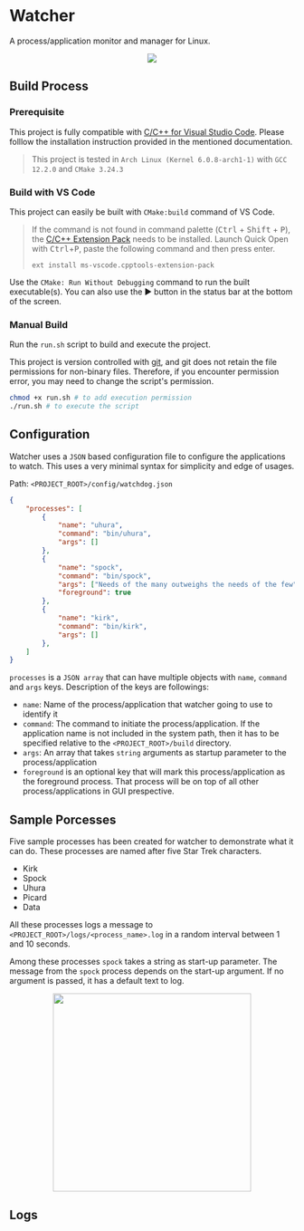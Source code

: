 # Watcher
A process/application monitor and manager for Linux. 

<p align="center">
    <img src="https://images2.imgbox.com/60/08/sorizb8q_o.png" />
</p>

## Build Process
### Prerequisite 
This project is fully compatible with  [C/C++ for Visual Studio Code](https://code.visualstudio.com/docs/languages/cpp). Please folllow the installation instruction provided in the mentioned documentation.
> This project is tested in `Arch Linux (Kernel 6.0.8-arch1-1)` with `GCC 12.2.0` and `CMake 3.24.3`

### Build with VS Code
This project can easily be built with `CMake:build` command of VS Code. 

> If the command is not found in command palette (<kbd>Ctrl</kbd> + <kbd>Shift</kbd> + <kbd>P</kbd>), the [C/C++ Extension Pack](https://marketplace.visualstudio.com/items?itemName=ms-vscode.cpptools-extension-pack) needs to be installed. Launch Quick Open with <kbd>Ctrl</kbd>+<kbd>P</kbd>, paste the following command and then press enter. 
> 
> `ext install ms-vscode.cpptools-extension-pack`

Use the `CMake: Run Without Debugging` command to run the built executable(s). You can also use the ▶️ button in the status bar at the bottom of the screen.

### Manual Build
Run the `run.sh` script to build and execute the project.

This project is version controlled with [git](https://git-scm.com/), and git does not retain the file permissions for non-binary files. Therefore, if you encounter permission error, you may need to change the script's permission.

```bash
chmod +x run.sh # to add execution permission
./run.sh # to execute the script
```

## Configuration
Watcher uses a `JSON` based configuration file to configure the applications to watch. This uses a very minimal syntax for simplicity and edge of usages. 

Path: `<PROJECT_ROOT>/config/watchdog.json`

```json
{
    "processes": [
        {
            "name": "uhura",
            "command": "bin/uhura",
            "args": []
        },
        {
            "name": "spock",
            "command": "bin/spock",
            "args": ["Needs of the many outweighs the needs of the few"],
            "foreground": true
        },
        {
            "name": "kirk",
            "command": "bin/kirk",
            "args": []
        },
    ]
}
```
`processes` is a `JSON array` that can have multiple objects with `name`, `command` and `args` keys. Description of the keys are followings:

* `name`: Name of the process/application that watcher going to use to identify it
* `command`: The command to initiate the process/application. If the application name is not included in the system path, then it has to be specified relative to the `<PROJECT_ROOT>/build` directory.
* `args`: An array that takes `string` arguments as startup parameter to the process/application
* `foreground` is an optional key that will mark this process/application as the foreground process. That process will be on top of all other process/applications in GUI prespective.

## Sample Porcesses
Five sample processes has been created for watcher to demonstrate what it can do. These processes are named after five Star Trek characters. 
* Kirk
* Spock
* Uhura
* Picard
* Data

All these processes logs a message to `<PROJECT_ROOT>/logs/<process_name>.log` in a random interval between 1 and 10 seconds. 

Among these processes `spock` takes a string as start-up parameter. The message from the `spock` process depends on the start-up argument. If no argument is passed, it has a default text to log.

<p align="center">
    <img src="https://media.tenor.com/af2R3VhY7ZcAAAAC/llap-spock.gif" width="350"/>
</p>

## Logs
